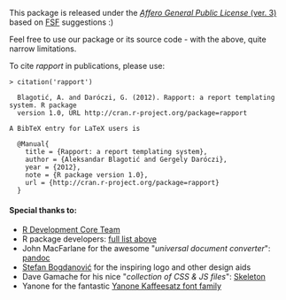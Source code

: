 This package is released under the [*Affero General Public License* (ver. 3)](http://www.gnu.org/licenses/agpl.html) based on [FSF](http://www.fsf.org/) suggestions :)

Feel free to use our package or its source code - with the above, quite narrow limitations.

To cite *rapport* in publications, please use:

```
> citation('rapport')

  Blagotić, A. and Daróczi, G. (2012). Rapport: a report templating system. R package
  version 1.0, URL http://cran.r-project.org/package=rapport

A BibTeX entry for LaTeX users is

  @Manual{
    title = {Rapport: a report templating system},
    author = {Aleksandar Blagotić and Gergely Daróczi},
    year = {2012},
    note = {R package version 1.0},
    url = {http://cran.r-project.org/package=rapport}
  }
```

#### Special thanks to:

 * [R Development Core Team](http://www.r-project.org/)
 * R package developers: [full list above](#install)
 * John MacFarlane for the awesome "*universal document converter*": [pandoc](http://johnmacfarlane.net/pandoc/)
 * [Stefan Bogdanović](http://coja.in.rs/) for the inspiring logo and other design aids
 * Dave Gamache for his nice "*collection of CSS & JS files*": [Skeleton](http://getskeleton.com)
 * Yanone for the fantastic [Yanone Kaffeesatz font family](https://www.yanone.de/typedesign/kaffeesatz/)
